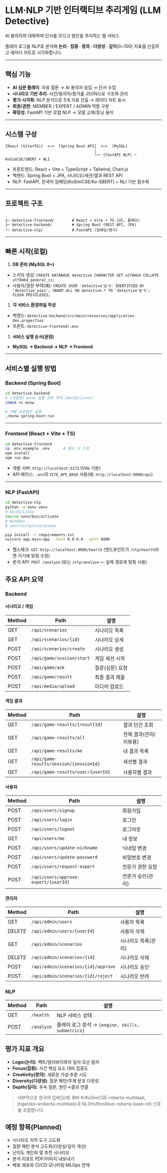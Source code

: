 # LLM·NLP 기반 인터랙티브 추리게임 (LLM Detective)

AI 용의자와 대화하며 단서를 모으고 범인을 추리하는 웹 서비스.

플레이 로그를 NLP로 분석해 **논리 · 집중 · 창의 · 다양성 · 깊이**(0~100) 지표를 산출하고 레이더 차트로 시각화합니다.

---

## 핵심 기능

- **AI 심문 플레이**: 자유 질문 → AI 용의자 응답 → 단서 수집
- **시나리오 기반 추리**: 사건/용의자/증거를 JSON으로 구조화·관리
- **평가·시각화**: NLP 분석으로 5개 지표 산출 → 레이더 차트 표시
- **회원/권한**: MEMBER / EXPERT / ADMIN 역할 구분
- **확장성**: FastAPI 기반 로컬 NLP → 모델 교체/튜닝 용이

---

## 시스템 구성

```
[React (Vite+TS)]  <—>  [Spring Boot API]  <—>  [MySQL]
                                        │
                                        └── [FastAPI NLP] ─ KoSimCSE/SBERT + NLI

```

- 프론트엔드: React + Vite + TypeScript + Tailwind, Chart.js
- 백엔드: Spring Boot + JPA, 시나리오/세션/결과 REST API
- NLP: FastAPI, 한국어 임베딩(KoSimCSE/Ko-SBERT) + NLI 기반 점수화

---

## 프로젝트 구조

```
.
├─ detective-frontend/        # React + Vite + TS (UI, 플레이)
├─ detective-backend/         # Spring Boot (REST API, JPA)
└─ detective-nlp/             # FastAPI (임베딩/평가)

```

---

## 빠른 시작(로컬)

1. **DB 준비 (MySQL 8+)**
- 스키마 생성: `CREATE DATABASE detective CHARACTER SET utf8mb4 COLLATE utf8mb4_general_ci;`
- 사용자/권한 부여(예): `CREATE USER 'detective'@'%' IDENTIFIED BY 'detective_pass'; GRANT ALL ON detective.* TO 'detective'@'%'; FLUSH PRIVILEGES;`
1. **각 서비스 환경파일 작성**
- 백엔드: `detective-backend/src/main/resources/application-dev.properties`
- 프론트: `detective-frontend/.env`

1. **서비스 실행 순서(권장)**
- **MySQL → Backend → NLP → Frontend**

---

## 서비스별 실행 방법

### Backend (Spring Boot)

```bash
cd detective-backend
# (처음만) mvnw 실행 권한 부여 (macOS/Linux)
chmod +x mvnw

# 개발 프로필로 실행
./mvnw spring-boot:run

```
---

### Frontend (React + Vite + TS)

```bash
cd detective-frontend
cp .env.example .env      # 필요 시 수정
npm install
npm run dev

```

- 개발 서버: `http://localhost:5173` (Vite 기본)
- API 베이스: `.env`의 `VITE_API_BASE` 사용(예: `http://localhost:8090/api`)

---

### NLP (FastAPI)

```bash
cd detective-nlp
python -m venv venv
# macOS/Linux
source venv/bin/activate
# Windows
# venv\Scripts\activate

pip install -r requirements.txt
uvicorn app.main:app --host 0.0.0.0 --port 8000

```

- 헬스체크: `GET http://localhost:8000/health` (엔드포인트가 `/nlp/health`라면 거기에 맞춰 수정)
- 분석 API: `POST /analyze` (또는 `/nlp/analyze` — 실제 경로에 맞춰 사용)


## 주요 API 요약

### Backend

#### 시나리오 / 게임

| Method | Path | 설명 |
| --- | --- | --- |
| GET | `/api/scenarios` | 시나리오 목록 |
| GET | `/api/scenarios/{id}` | 시나리오 상세 |
| POST | `/api/scenarios/create` | 시나리오 생성 |
| POST | `/api/game/session/start` | 게임 세션 시작 |
| POST | `/api/game/ask` | 질문(심문) 요청 |
| POST | `/api/game/result` | 최종 결과 제출 |
| POST | `/api/media/upload` | 미디어 업로드 |

#### 게임 결과

| Method | Path | 설명 |
| --- | --- | --- |
| GET | `/api/game-results/{resultId}` | 결과 단건 조회 |
| GET | `/api/game-results/all` | 전체 결과(관리/리뷰용) |
| GET | `/api/game-results/me` | 내 결과 목록 |
| GET | `/api/game-results/session/{sessionId}` | 세션별 결과 |
| GET | `/api/game-results/user/{userId}` | 사용자별 결과 |

#### 사용자

| Method | Path | 설명 |
| --- | --- | --- |
| POST | `/api/users/signup` | 회원가입 |
| POST | `/api/users/login` | 로그인 |
| POST | `/api/users/logout` | 로그아웃 |
| GET | `/api/users/me` | 내 정보 |
| POST | `/api/users/update-nickname` | 닉네임 변경 |
| POST | `/api/users/update-password` | 비밀번호 변경 |
| POST | `/api/users/request-expert` | 전문가 권한 요청 |
| POST | `/api/users/approve-expert/{userId}` | 전문가 승인(관리) |

#### 관리자

| Method | Path | 설명 |
| --- | --- | --- |
| GET | `/api/admin/users` | 사용자 목록 |
| DELETE | `/api/admin/users/{userId}` | 사용자 삭제 |
| GET | `/api/admin/scenarios` | 시나리오 목록(관리) |
| DELETE | `/api/admin/scenarios/{id}` | 시나리오 삭제 |
| POST | `/api/admin/scenarios/{id}/approve` | 시나리오 승인 |
| POST | `/api/admin/scenarios/{id}/reject` | 시나리오 반려 |

### NLP

| Method | Path | 설명 |
| --- | --- | --- |
| GET | `/health` | NLP 서비스 상태 |
| POST | `/analyze` | 플레이 로그 분석 → `{engine, skills, submetrics}` |


## 평가 지표 개요

- **Logic(논리)**: 팩트/알리바이와의 일치·모순 탐지
- **Focus(집중)**: 사건 핵심 요소 대비 집중도
- **Creativity(창의)**: 새로운 가설·추론 시도
- **Diversity(다양성)**: 질문 패턴/주제 분포 다양성
- **Depth(깊이)**: 후속 질문, 원인→결과 연결

> 내부적으로 한국어 임베딩(예: BM-K/KoSimCSE-roberta-multitask, jhgan/ko-sroberta-multitask)과 NLI(Huffon/klue-roberta-base-nli) 신호를 조합합니다.

## 예정 항목(Planned)

- 시나리오 저작 도구 고도화
- 질문 패턴 분석 고도화(다양성/깊이 개선)
- 난이도 개인화 및 추천 시나리오
- 분석 리포트 PDF/이미지 내보내기
- 배포 레포와 CI/CD·모니터링·MLOps 연계
